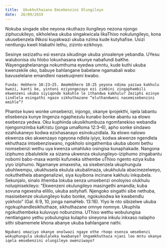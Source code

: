 ```yaml
---
title:  Ukukhuthazana Emsebenzini Olungileyo
date:  26/09/2019
---
```


Nokuba singade sibe neyona nkuthazo ilungileyo nezona njongo ziphucukileyo, sikholelwa ukuba singakwicala likaThixo nokulungileyo, kona ukusebenzela iNkosi kuyakwazi ukuba nzima kude kutyhafise. Usizi nentlungu kweli hlabathi lethu, zizinto ezikhoyo.

Sesinye sezizathu esi esenza sikudinge ukuba yinxalenye yebandla. UYesu walubonisa olu hlobo lokuxhasana ekunye nabafundi baKhe. Wayengaqhelananga nokumthuma eyedwa umntu, kude kuthi ukuba kwenzekile oko, babuye bahlangane babelane ngamabali wabo bavuselelane emandleni nasekuqineni kwabo.

`Funda: Hebhere 10:23–25. AmaHebhere 10:25 yeyona ndima yaziwa kakhulu kwezi, kanti ke, yintoni eziyongezayo ezi zimbini zingaphambili ekwenzeni ukuba siyiqonde kakuhle le ithandwa kakhulu? Zeziphi ezinye iindlela esingathi ngazo sikhuthazane “eluthandweni nasemisebenzini emihle”?`

Phantse kuwo wonke umsebenzi, injongo, okanye iprojekthi, iqela labantu elisebenza kunye lingenza ngaphezulu kunabo bonke abantu xa elowo esebenza yedwa. Oku kuphinda ukusikhumbuza ngomfanekiso webandla njengomzimba kaKristu (jonga umaRoma 12:3–6), apho sonke sindawo ezahlukaneyo kodwa ezixhasanayo esinokuzidlala. Xa elowo nalowo ekwenza oko akwenzayo ngeyona ndlela iyiyo, kodwa akwenze ngendlela ekhuthaza intsebenziswano, ngokholo singathemba ukuba ubomi bethu nomsebenzi wethu uya kwenza umahluko osingisa kunaphakade. Nangona iziphumo zibalulekile xa sizama ukwenza okulungileyo-iziphumo zingabantu nobomi babo-maxa wambi kufuneka sithembe uThixo ngento eziya kuba yiyo iziphumo. Ngamanye amaxesha, xa sisebenzela ukuphungula ubuhlwempu, ukukhusela ekulula ukubalimaza, ukukhulula abacinezelweyo, nokuthethela abangenalizwi, siya kuyibona incinane kakhulu inkqubela. Sekunjalo, sinalo ithemba lokuba senza umsebenzi onoloyiso olukhulu noluqinisekileyo: “Ekwenzeni okulungileyo masingethi amandla; kuba sovuna ngexesha elililo, ukuba asityhafi. Njengoko singathi sibe nethuba, masisebenze okulungileyo kubo bonke, ngokukodwa ke kwabendlu yokholo” (Gal. 6:9, 10, jonga namaHeb. 13:16). Yiyo le nto sibizelwe ukuba ngokuphandlesikhuthaze, sikhuthazane omnye nomnye. Ukuphila ngokuthembeka kuluvuyo nobunzima. UThixo wethu wobulungisa nentlangano yethu yobulungisa kulapho sineyona inkulu inkxaso nalapho sithi sibamemele khona abanye ukuba bahlangane nathi.

`Ngubani omaziyo okanye onolwazi ngaye othe rhoqo esenza umsebenzi wokuphungula ukubulaleka kwabanye? Ungamkhuthaza njani loo mntu okanye iqela emsebenzini olungileyo owenziwayo?`